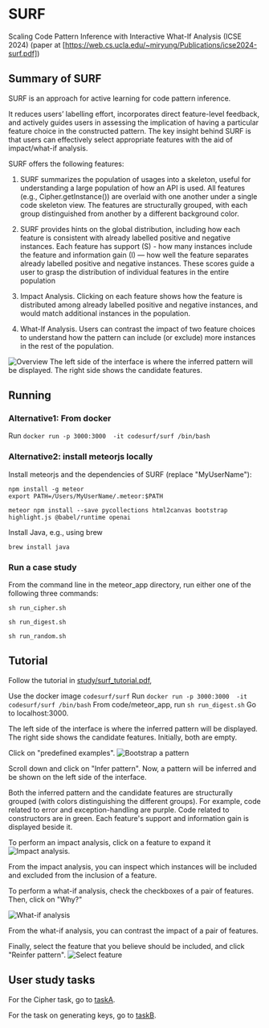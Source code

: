 # SURF
Scaling Code Pattern Inference with Interactive What-If Analysis (ICSE 2024) 
(paper at [https://web.cs.ucla.edu/~miryung/Publications/icse2024-surf.pdf])

## Summary of SURF 

SURF is an approach for active learning for code pattern inference.

It reduces users’ labelling effort, incorporates direct feature-level feedback, and actively guides users in
assessing the implication of having a particular feature choice in the
constructed pattern.
The key insight behind SURF is that users can effectively select
appropriate features with the aid of impact/what-if analysis. 

SURF offers the following features:
1. SURF summarizes the population of usages into a skeleton, useful for understanding a large population of how an API is used. All features (e.g., Cipher.getInstance()) are overlaid with one another under a single code skeleton view. The features are structurally grouped, with each group distinguished from another by a different background color.

2. SURF provides hints on the global distribution, including  how each feature is consistent
with already labelled positive and negative instances. Each feature 
has support (S) - how many instances include the feature and information gain (I) — how well the feature  separates already labelled positive and negative instances. These scores guide a user to grasp the
distribution of individual features in the entire population

3.  Impact Analysis. Clicking on each feature shows
how the feature is distributed among already labelled
positive and negative instances, and would match additional instances in the population.

4. What-If Analysis. Users can contrast the
impact of two feature choices to understand how the pattern can
include (or exclude) more instances in the rest of the population.

![](images/overview.png "Overview")
The left side of the interface is where the inferred pattern will be displayed.
The right side shows the candidate features. 

## Running

### Alternative1: From docker
Run `docker run -p 3000:3000  -it codesurf/surf /bin/bash`

### Alternative2: install meteorjs locally
Install meteorjs and the dependencies of SURF (replace "MyUserName"):
```
npm install -g meteor 
export PATH=/Users/MyUserName/.meteor:$PATH

meteor npm install --save pycollections html2canvas bootstrap highlight.js @babel/runtime openai
```

Install Java, e.g., using brew
```
brew install java 
```

### Run a case study

From the command line in the meteor_app directory, run either one of the following three commands:
```
sh run_cipher.sh
```

```
sh run_digest.sh
```

```
sh run_random.sh
```

## Tutorial

Follow the tutorial in [study/surf_tutorial.pdf](study/surf_tutorial.pdf),

Use the docker image `codesurf/surf`
Run `docker run -p 3000:3000  -it codesurf/surf /bin/bash`
From code/meteor_app, run `sh run_digest.sh`
Go to localhost:3000.

The left side of the interface is where the inferred pattern will be displayed.
The right side shows the candidate features. 
Initially, both are empty.

Click on "predefined examples".
![](images/bootstrap.png "Bootstrap a pattern")

Scroll down and click on "Infer pattern". Now, a pattern will be inferred and be shown on the left side of the interface.

Both the inferred pattern and the candidate features are structurally grouped (with colors distinguishing the different groups). For example, code related to error and exception-handling are purple. Code related to constructors are in green. 
Each feature's support and information gain is displayed beside it.

To perform an impact analysis, click on a feature to expand it
![](images/impact.gif "Impact analysis").

From the impact analysis, you can inspect which instances will be included and excluded from the inclusion of a feature. 

To perform a what-if analysis, check the checkboxes of a pair of features. Then, click on "Why?"

![](images/whatif.gif "What-if analysis")

From the what-if analysis, you can contrast the impact of a pair of features.

Finally, select the feature that you believe should be included, and click "Reinfer pattern".
![](images/select.gif "Select feature")

## User study tasks

For the Cipher task, go to [taskA](taskA).

For the task on generating keys, go to [taskB](taskB).
